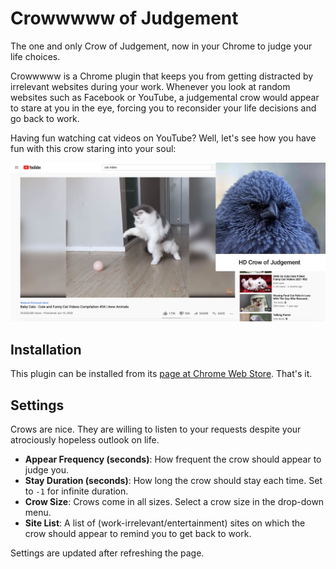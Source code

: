 # Crowwwww of Judgement

The one and only Crow of Judgement, now in your Chrome to judge your life choices.

Crowwwww is a Chrome plugin that keeps you from getting distracted by irrelevant websites during your work. Whenever you look at random websites such as Facebook or YouTube, a judgemental crow would appear to stare at you in the eye, forcing you to reconsider your life decisions and go back to work.

Having fun watching cat videos on YouTube? Well, let's see how you have fun with this crow staring into your soul:

<img src="/images/demo.png" width="600">

## Installation

This plugin can be installed from its [page at Chrome Web Store](). That's it.

## Settings

Crows are nice. They are willing to listen to your requests despite your atrociously hopeless outlook on life.

- __Appear Frequency (seconds)__: How frequent the crow should appear to judge you.
- __Stay Duration (seconds)__: How long the crow should stay each time. Set to `-1` for infinite duration.
- __Crow Size__: Crows come in all sizes. Select a crow size in the drop-down menu.
- __Site List__: A list of (work-irrelevant/entertainment) sites on which the crow should appear to remind you to get back to work.

Settings are updated after refreshing the page.